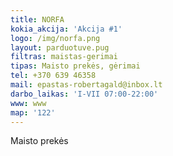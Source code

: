 ```yaml
---
title: NORFA
kokia_akcija: 'Akcija #1'
logo: /img/norfa.png
layout: parduotuve.pug
filtras: maistas-gerimai
tipas: Maisto prekės, gėrimai
tel: +370 639 46358
mail: epastas-robertagald@inbox.lt
darbo_laikas: 'I-VII 07:00-22:00'
www: www
map: '122'
---
```

Maisto prekės